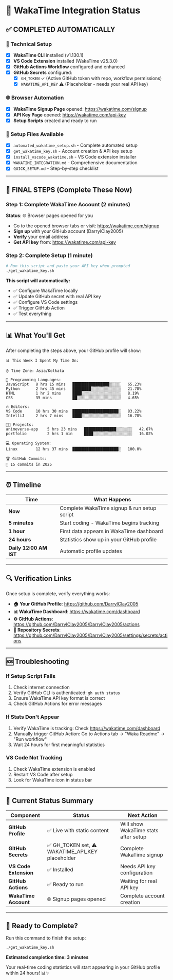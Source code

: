 # 🎉 WakaTime Integration Status

## ✅ COMPLETED AUTOMATICALLY

### 🔧 Technical Setup
- [x] **WakaTime CLI** installed (v1.130.1)
- [x] **VS Code Extension** installed (WakaTime v25.3.0)
- [x] **GitHub Actions Workflow** configured and enhanced
- [x] **GitHub Secrets** configured:
  - [x] `GH_TOKEN` ✓ (Active GitHub token with repo, workflow permissions)
  - [x] `WAKATIME_API_KEY` ⚠️ (Placeholder - needs your real API key)

### 🌐 Browser Automation
- [x] **WakaTime Signup Page** opened: https://wakatime.com/signup
- [x] **API Key Page** opened: https://wakatime.com/api-key
- [x] **Setup Scripts** created and ready to run

### 📁 Setup Files Available
- [x] `automated_wakatime_setup.sh` - Complete automated setup
- [x] `get_wakatime_key.sh` - Account creation & API key setup
- [x] `install_vscode_wakatime.sh` - VS Code extension installer
- [x] `WAKATIME_INTEGRATION.md` - Comprehensive documentation
- [x] `QUICK_SETUP.md` - Step-by-step checklist

---

## 🚀 FINAL STEPS (Complete These Now)

### Step 1: Complete WakaTime Account (2 minutes)
**Status**: 🌐 Browser pages opened for you
- Go to the opened browser tabs or visit: https://wakatime.com/signup
- **Sign up** with your GitHub account (DarrylClay2005)
- **Verify** your email address
- **Get API key** from: https://wakatime.com/api-key

### Step 2: Complete Setup (1 minute)
```bash
# Run this script and paste your API key when prompted
./get_wakatime_key.sh
```

**This script will automatically:**
- ✅ Configure WakaTime locally
- ✅ Update GitHub secret with real API key
- ✅ Configure VS Code settings
- ✅ Trigger GitHub Action
- ✅ Test everything

---

## 📊 What You'll Get

After completing the steps above, your GitHub profile will show:

```
📊 This Week I Spent My Time On:

⌚︎ Time Zone: Asia/Kolkata

💬 Programming Languages:
JavaScript   8 hrs 15 mins   ████████████████░░░░░   65.23%
Python       2 hrs 45 mins   ████████░░░░░░░░░░░░░   21.78%
HTML         1 hr 2 mins     ████░░░░░░░░░░░░░░░░░   8.19%
CSS          35 mins         ██░░░░░░░░░░░░░░░░░░░   4.65%

🔥 Editors:
VS Code      10 hrs 30 mins  ████████████████████░   83.22%
IntelliJ     2 hrs 7 mins    ████░░░░░░░░░░░░░░░░░   16.78%

🐱‍💻 Projects:
animeverse-app    5 hrs 23 mins   ██████████████░░░░░░░   42.67%
portfolio         2 hrs 1 min     ████░░░░░░░░░░░░░░░░░   16.02%

💻 Operating System:
Linux        12 hrs 37 mins  ████████████████████░   100.0%

🏆 GitHub Commits:
📝 15 commits in 2025
```

---

## ⏰ Timeline

| Time | What Happens |
|------|--------------|
| **Now** | Complete WakaTime signup & run setup script |
| **5 minutes** | Start coding - WakaTime begins tracking |
| **1 hour** | First data appears in WakaTime dashboard |
| **24 hours** | Statistics show up in your GitHub profile |
| **Daily 12:00 AM IST** | Automatic profile updates |

---

## 🔍 Verification Links

Once setup is complete, verify everything works:

- **🏠 Your GitHub Profile**: https://github.com/DarrylClay2005
- **📊 WakaTime Dashboard**: https://wakatime.com/dashboard
- **⚙️ GitHub Actions**: https://github.com/DarrylClay2005/DarrylClay2005/actions
- **🔐 Repository Secrets**: https://github.com/DarrylClay2005/DarrylClay2005/settings/secrets/actions

---

## 🆘 Troubleshooting

### If Setup Script Fails
1. Check internet connection
2. Verify GitHub CLI is authenticated: `gh auth status`
3. Ensure WakaTime API key format is correct
4. Check GitHub Actions for error messages

### If Stats Don't Appear
1. Verify WakaTime is tracking: Check https://wakatime.com/dashboard
2. Manually trigger GitHub Action: Go to Actions tab → "Waka Readme" → "Run workflow"
3. Wait 24 hours for first meaningful statistics

### VS Code Not Tracking
1. Check WakaTime extension is enabled
2. Restart VS Code after setup
3. Look for WakaTime icon in status bar

---

## 🎯 Current Status Summary

| Component | Status | Next Action |
|-----------|--------|-------------|
| **GitHub Profile** | ✅ Live with static content | Will show WakaTime stats after setup |
| **GitHub Secrets** | ✅ GH_TOKEN set, ⚠️ WAKATIME_API_KEY placeholder | Complete WakaTime signup |
| **VS Code Extension** | ✅ Installed | Needs API key configuration |
| **GitHub Actions** | ✅ Ready to run | Waiting for real API key |
| **WakaTime Account** | 🌐 Signup pages opened | Complete account creation |

---

## 🚀 Ready to Complete?

Run this command to finish the setup:
```bash
./get_wakatime_key.sh
```

**Estimated completion time: 3 minutes**

Your real-time coding statistics will start appearing in your GitHub profile within 24 hours! 📊✨
